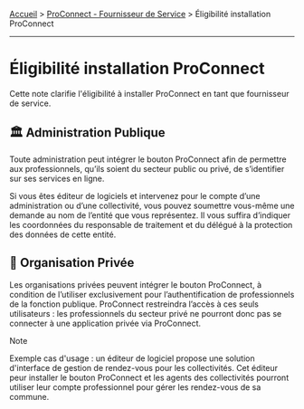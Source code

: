 [Accueil](../README.md) > [ProConnect - Fournisseur de Service](README.md) > Éligibilité installation ProConnect

---

# Éligibilité installation ProConnect

Cette note clarifie l'éligibilité à installer ProConnect en tant que fournisseur de service.

## 🏛️ Administration Publique

Toute administration peut intégrer le bouton ProConnect afin de permettre aux professionnels, qu’ils soient du secteur public ou privé, de s’identifier sur ses services en ligne.

Si vous êtes éditeur de logiciels et intervenez pour le compte d’une administration ou d’une collectivité, vous pouvez soumettre vous-même une demande au nom de l’entité que vous représentez. Il vous suffira d’indiquer les coordonnées du responsable de traitement et du délégué à la protection des données de cette entité.

## 🏣 Organisation Privée

Les organisations privées peuvent intégrer le bouton ProConnect, à condition de l’utiliser exclusivement pour l’authentification de professionnels de la fonction publique. ProConnect restreindra l’accès à ces seuls utilisateurs : les professionnels du secteur privé ne pourront donc pas se connecter à une application privée via ProConnect.

> [!NOTE]  
> Exemple cas d'usage : un éditeur de logiciel propose une solution d'interface de gestion de rendez-vous pour les collectivités. Cet éditeur peur installer le bouton ProConnect et les agents des collectivités pourront utiliser leur compte professionnel pour gérer les rendez-vous de sa commune.


